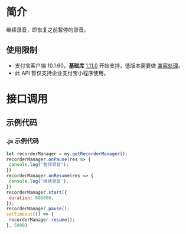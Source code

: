
# 简介
继续录音，即恢复之前暂停的录音。

## 使用限制

- 支付宝客户端 10.1.60，**基础库** [1.11.0](https://opendocs.alipay.com/mini/framework/lib) 开始支持，低版本需要做 [兼容处理](https://docs.alipay.com/mini/framework/compatibility)。
- 此 API 暂仅支持企业支付宝小程序使用。

# 接口调用

## 示例代码

### .js 示例代码
```javascript
let recorderManager = my.getRecorderManager();
recorderManager.onPause(res => {
 console.log('暂停录音');
})
recorderManager.onResume(res => {
 console.log('继续录音');
})
recorderManager.start({
 duration: 600000,
});
recorderManager.pause();
setTimeout(() => {
 recorderManager.resume();
}, 5000)
```


